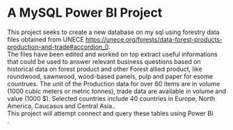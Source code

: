 # A MySQL Power BI Project
This project seeks to create a new database on my sql using forestry data files obtained from UNECE https://unece.org/forests/data-forest-products-production-and-trade#accordion_0. <br>
The files have been edited and worked on top extract useful informations that could be used to answer relevant business questions based on historical data on forest product and other Forest allied product, like  roundwood, sawnwood, wood-based panels, pulp and paper for esome countrues. The unit of the  Production data for over 60 items are in volume (1000 cubic meters or metric tonnes), trade data are available in volume and value (1000 $).  Selected countries include 40 countries in Europe, North America, Caucasus and Central Asia..<br>
This project will attempt connect and query these tables using Power BI <br>.
